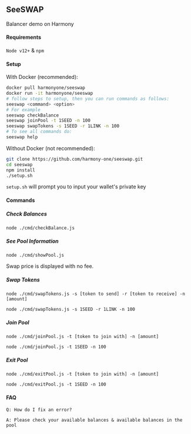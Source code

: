 ## SeeSWAP

Balancer demo on Harmony

#### Requirements
`Node v12+` & `npm`

#### Setup
With Docker (recommended):
```bash
docker pull harmonyone/seeswap
docker run -it harmonyone/seeswap
# follow steps to setup, then you can run commands as follows:
seeswap <command> <option>
# For example
seeswap checkBalance
seeswap joinPool -t 1SEED -n 100
seeswap swapTokens -s 1SEED -r 1LINK -n 100
# To see all commands do:
seeswap help
```

Without Docker (not recommended):
```bash
git clone https://github.com/harmony-one/seeswap.git
cd seeswap
npm install
./setup.sh
```
`setup.sh` will prompt you to input your wallet's private key

#### Commands

##### Check Balances
```$xslt
node ./cmd/checkBalance.js
```

##### See Pool Information
```$xslt
node ./cmd/showPool.js
```
Swap price is displayed with no fee.

##### Swap Tokens
```$xslt
node ./cmd/swapTokens.js -s [token to send] -r [token to receive] -n [amount]

node ./cmd/swapTokens.js -s 1SEED -r 1LINK -n 100
```

##### Join Pool
```$xslt
node ./cmd/joinPool.js -t [token to join with] -n [amount]

node ./cmd/joinPool.js -t 1SEED -n 100
```

##### Exit Pool
```$xslt
node ./cmd/exitPool.js -t [token to join with] -n [amount]

node ./cmd/exitPool.js -t 1SEED -n 100
```

#### FAQ

```$xslt
Q: How do I fix an error?

A: Please check your available balances & available balances in the pool
```